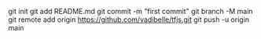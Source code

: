 
git init
git add README.md
git commit -m "first commit"
git branch -M main
git remote add origin https://github.com/vadibelle/tfjs.git
git push -u origin main